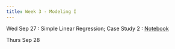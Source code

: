 ```yaml
---
title: Week 3 - Modeling I
---
```


Wed Sep 27
: Simple Linear Regression; Case Study 2
  :  [Notebook](/assets/images/Lecture3.ipynb.zip) <!--[Solutions](#)-->

Thurs Sep 28
<!-- : **Homework**{: .label .label-blue }Example name -->
  <!-- : [Solutions](#) -->